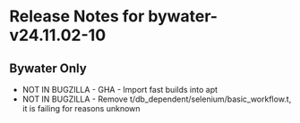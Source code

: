 
# Release Notes for bywater-v24.11.02-10

## Bywater Only

- NOT IN BUGZILLA - GHA - Import fast builds into apt
- NOT IN BUGZILLA - Remove t/db_dependent/selenium/basic_workflow.t, it is failing for reasons unknown


